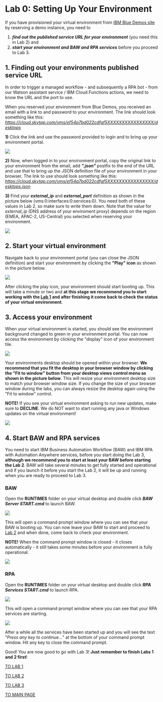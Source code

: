 # **Lab 0: Setting Up Your Environment**
If you have provisioned your virtual environment from [IBM Blue Demos site](https://bluedemos.com/show/3238) by reserving a demo instance, you need to
1. _**find out the published service URL for your environment**_ (you need this in Lab 2) and
2. _**start your environment and BAW and RPA services**_ before you proceed to Lab 3.

## 1. Finding out your environments published service URL
In order to trigger a managed workflow - and subsequently a RPA bot - from our Watson assistant service / IBM Cloud Functions actions, we need to know the URL and the port to use.

When you reserved your environment from Blue Demos, you received an email with a link to and password to your environment. The link should look something like this: _https://cloud.skytap.com/vms/ef54a7bd022cdfaf5XXXXXXXXXXXXXXXX/desktops_

**1)** Click the link and use the password provided to login and to bring up your environment portal.

![](./images/env_portal.png)

**2)** Now, when logged in to your environment portal, copy the original link to your environment from the email, add _**".json"**_ postfix to the end of the URL and use that to bring up the JSON definition file of your environment in your browser. The link to use should look something like this: _https://cloud.skytap.com/vms/ef54a7bd022cdfaf5XXXXXXXXXXXXXXXX/desktops.json_

**3)** Find your _**external_ip**_ and _**external_port**_ definition as shown in the picture below (vms:0:interfaces:0:services:0). You need both of these values in Lab 2, so make sure to write them down. Note that the value for _external_ip_ (DNS address of your enviroment proxy) depends on the region (EMEA, APAC-2, US-Central) you selected when reserving your environment.

![](./images/env_json.png)

## 2. Start your virtual environment
Navigate back to your environment portal (you can close the JSON definition) and start your environment by clicking the **"Play" icon** as shown in the picture below.

![](./images/env_start.png)

After clicking the play icon, your environment should start booting up. This will take a minute or two and **at this stage we recommend you to start working with the [Lab 1](../1-Basics) and after finishing it come back to check the status of your virtual environment**.

## 3. Access your environment
When your virtual environment is started, you should see the environment background changed to green in your environment portal. You can now access the environment by clicking the "display" icon of your environment tile.

![](./images/env_started.png)

Your environments desktop should be opened within your browser. **We recommend that you fit the desktop in your browser window by clicking the "Fit to window" button from your desktop views control menu as shown in the picture below**. This will resize your environment desktop size to match your browser window size. If you change the size of your browser window during the labs, you can always resize the desktop again using the "Fit to window" control.

**NOTE!** If you see your virtual environment asking to run new updates, make sure to **DECLINE**. We do NOT want to start running any java or Windows updates on the virtual environment!

![](./images/virtual_desktop.png)

## 4. Start BAW and RPA services
You need to start IBM Business Automation Workflow (BAW) and IBM RPA with Automation Anywhere services, before you start doing the Lab 3, **although we recommend you to start at least your BAW before starting the Lab 2**. BAW will take several minutes to get fully started and operational and if you launch it before you start the Lab 2, it will be up and running when you are ready to proceed to Lab 3.

### BAW
Open the **RUNTIMES** folder on your virtual desktop and double click _**BAW Server START.cmd**_ to launch BAW.

![](./images/baw_start.png)

This will open a command prompt window where you can see that your BAW is booting up. You can now leave your BAW to start and proceed to [Lab 2](../2-Functions) and when done, come back to check your environment.

**NOTE!** When the command prompt window is closed - it closes automatically - it still takes some minutes before your environment is fully operational.

![](./images/baw_start_cmd.png)

### RPA
Open the **RUNTIMES** folder on your virtual desktop and double click _**RPA Services START.cmd**_ to launch RPA.

![](./images/rpa_start.png)

This will open a command prompt window where you can see that your RPA services are starting.

![](./images/rpa_started.png)

After a while all the services have been started up and you will see the text "_Press any key to continue..._" at the bottom of your command prompt window. Hit any key to close the command prompt.

Good! You are now good to go with Lab 3! **Just remember to finish Labs 1 and 2 first**!

[TO LAB 1](../1-Basics)

[TO LAB 2](../2-Functions)

[TO LAB 3](../3-BAW)

[TO MAIN PAGE](../README.md)
